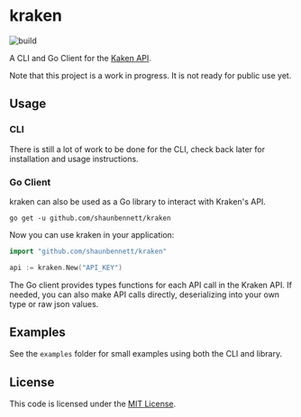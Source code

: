 # kraken

![build](https://github.com/shaunbennett/kraken/workflows/build/badge.svg)

A CLI and Go Client for the [Kaken API](https://www.kraken.com/features/api).

Note that this project is a work in progress. It is not ready for public use yet.

## Usage

### CLI

There is still a lot of work to be done for the CLI, check back later for installation and usage instructions.

### Go Client

kraken can also be used as a Go library to interact with Kraken's API.

```shell
go get -u github.com/shaunbennett/kraken
```

Now you can use kraken in your application:

```go
import "github.com/shaunbennett/kraken"

api := kraken.New("API_KEY")
```

The Go client provides types functions for each API call in the Kraken API. If needed, you can also make API calls directly,
deserializing into your own type or raw json values.

## Examples

See the `examples` folder for small examples using both the CLI and library.

## License

This code is licensed under the [MIT License](https://github.com/shaunbennett/kraken/blob/main/LICENSE).

